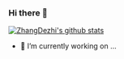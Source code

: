 ### Hi there 👋

[![ZhangDezhi's github stats](https://github-readme-stats.vercel.app/api?username=ZhangDezhin&show_icons=true?theme=radical)](https://github.com/ZhangDezhi/shortcuts)

- 🔭 I’m currently working on ...

<!--
**ZhangDezhi/ZhangDezhi** is a ✨ _special_ ✨ repository because its `README.md` (this file) appears on your GitHub profile.

Here are some ideas to get you started:

- 🔭 I’m currently working on ...
- 🌱 I’m currently learning ...
- 👯 I’m looking to collaborate on ...
- 🤔 I’m looking for help with ...
- 💬 Ask me about ...
- 📫 How to reach me: ...
- 😄 Pronouns: ...
- ⚡ Fun fact: ...
-->
